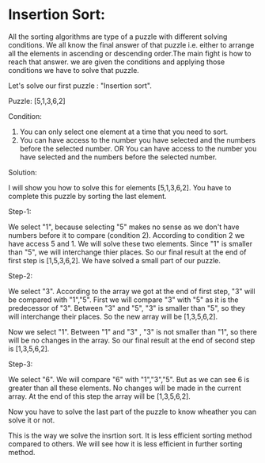 # Insertion Sort:

All the sorting algorithms are type of a puzzle with different solving conditions. We all know the final answer of that puzzle i.e. either to arrange all the elements in ascending or descending order.The main fight is how to reach that answer. we are given the conditions and applying those conditions we have to solve that puzzle.

Let's solve our first puzzle : "Insertion sort".

Puzzle: [5,1,3,6,2]

Condition:

1. You can only select one element at a time that you need to sort.
2. You can have access to the number you have selected and the numbers before the selected number.
								OR
   You can have access to the number you have selected and the numbers before the selected number.

Solution:

I will show you how to solve this for elements  [5,1,3,6,2]. You have to complete this puzzle by sorting the last element.

Step-1:

We select "1", because selecting "5" makes no sense as we don't have numbers before it to compare (condition 2).
According to condition 2 we have access 5 and 1. We will solve these two elements. Since "1" is smaller than "5", we will interchange thier places.
So our final result at the end of first step is [1,5,3,6,2]. We have solved a small part of our puzzle.

Step-2:

We select "3". According to the array we got at the end of first step, "3" will be compared with "1","5". First we will compare "3" with "5" as it is the predecessor of "3". Between "3" and "5", "3" is smaller than "5", so they will interchange their places. So the new array will be [1,3,5,6,2].

Now we select "1". Between "1" and "3" , "3" is not smaller than "1", so there will be no changes in the array.
So our final result at the end of second step is [1,3,5,6,2].

Step-3:

We select "6". We will compare "6" with "1","3","5". But as we can see 6 is greater than all these elements. No changes will be made in the current array. At the end of this step the array will be [1,3,5,6,2].

Now you have to solve the last part of the puzzle to know wheather you can solve it or not.

This is the way we solve the insrtion sort. It is less efficient sorting method compared to others. We will see how it is less efficient in further sorting method.



